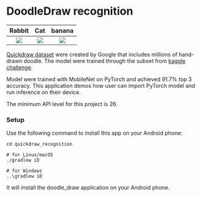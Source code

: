 # DoodleDraw recognition

Rabbit                     |  Cat                      | banana
:-------------------------:|:-------------------------:|:-------------------------:
![](../img/rabbit.gif)     |  ![](../img/cat.gif)      | ![](../img/banana.gif)

[Quickdraw dataset](https://github.com/googlecreativelab/quickdraw-dataset) were created by Google
that includes millions of hand-drawn doodle. The model were trained through
the subset from [kaggle challenge](https://www.kaggle.com/c/quickdraw-doodle-recognition).

Model were trained with MobileNet on PyTorch and achieved 91.7% top 3 accuracy.
This application demos how user can import PyTorch model and run inference on their device.

The minimum API level for this project is 26.

### Setup
Use the following command to install this app on your Android phone:

```
cd quickdraw_recognition

# for Linux/macOS
./gradlew iD

# for Windows
..\gradlew iD
```

It will install the doodle_draw application on your Android phone.
